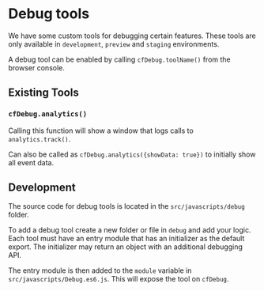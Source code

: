 Debug tools
===========

We have some custom tools for debugging certain features. These tools are only
available in `development`, `preview` and `staging` environments.

A debug tool can be enabled by calling `cfDebug.toolName()` from the browser
console.

Existing Tools
--------------

### `cfDebug.analytics()`

Calling this function will show a window that logs calls to `analytics.track()`.

Can also be called as `cfDebug.analytics({showData: true})` to initially show all event data.

Development
-----------

The source code for debug tools is located in the `src/javascripts/debug` folder.

To add a debug tool create a new folder or file in `debug` and add your logic.
Each tool must have an entry module that has an initializer as the default
export. The initializer may return an object with an additional debugging API.

The entry module is then added to the `module` variable in
`src/javascripts/Debug.es6.js`. This will expose the tool on `cfDebug`.
